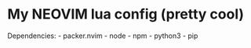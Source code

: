 # My NEOVIM lua config (pretty cool)

Dependencies:
    - packer.nvim
    - node
    - npm
    - python3
    - pip
